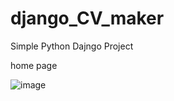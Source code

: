 # django_CV_maker
Simple Python Dajngo  Project

home page 

![image](https://github.com/LIMON-714/django_CV_maker/assets/81027586/3aef1937-282c-4202-966a-2b3d135aba83)
